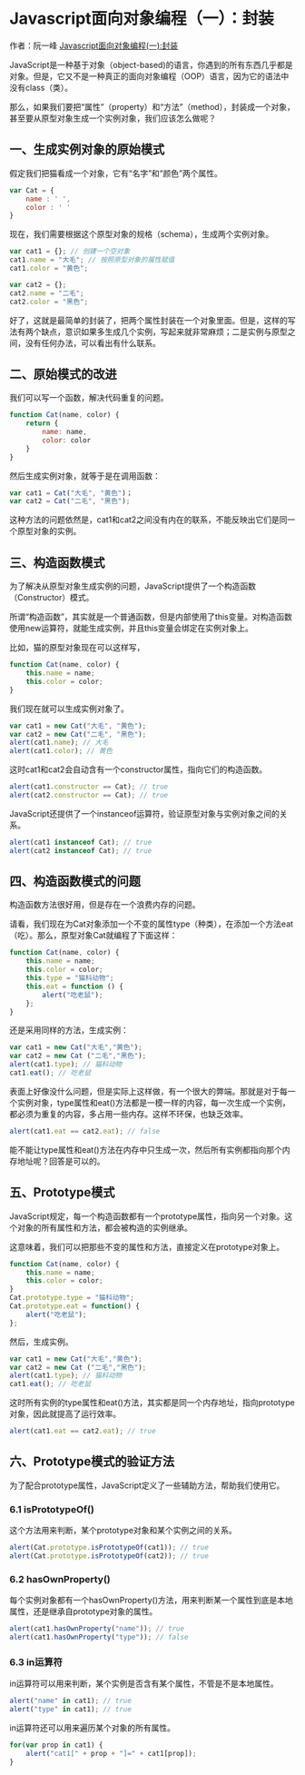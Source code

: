 # Javascript面向对象编程（一）：封装

作者：阮一峰 [Javascript面向对象编程(一):封装](http://www.ruanyifeng.com/blog/2010/05/object-oriented_javascript_encapsulation.html)

JavaScript是一种基于对象（object-based)的语言，你遇到的所有东西几乎都是对象。但是，它又不是一种真正的面向对象编程（OOP）语言，因为它的语法中没有class（类）。

那么，如果我们要把“属性”（property）和“方法”（method），封装成一个对象，甚至要从原型对象生成一个实例对象，我们应该怎么做呢？

## 一、生成实例对象的原始模式

假定我们把猫看成一个对象，它有“名字”和“颜色”两个属性。
```javascript
var Cat = {
    name : ' ',
    color : ' '
}
```
现在，我们需要根据这个原型对象的规格（schema），生成两个实例对象。
```javascript
var cat1 = {}; // 创建一个空对象
cat1.name = "大毛"; // 按照原型对象的属性赋值
cat1.color = "黄色";

var cat2 = {};
cat2.name = "二毛";
cat2.color = "黑色";
```

好了，这就是最简单的封装了，把两个属性封装在一个对象里面。但是，这样的写法有两个缺点，意识如果多生成几个实例，写起来就非常麻烦；二是实例与原型之间，没有任何办法，可以看出有什么联系。

## 二、原始模式的改进

我们可以写一个函数，解决代码重复的问题。

```javascript
function Cat(name, color) {
    return {
        name: name,
        color: color
    }
}
```

然后生成实例对象，就等于是在调用函数：

```javascript
var cat1 = Cat("大毛", "黄色")；
var cat2 = Cat("二毛", "黑色");
```

这种方法的问题依然是，cat1和cat2之间没有内在的联系，不能反映出它们是同一个原型对象的实例。

## 三、构造函数模式

为了解决从原型对象生成实例的问题，JavaScript提供了一个构造函数（Constructor）模式。

所谓“构造函数”，其实就是一个普通函数，但是内部使用了this变量。对构造函数使用new运算符，就能生成实例，并且this变量会绑定在实例对象上。

比如，猫的原型对象现在可以这样写，

```javascript
function Cat(name, color) {
    this.name = name;
    this.color = color;
}
```

我们现在就可以生成实例对象了。

```javascript
var cat1 = new Cat("大毛", "黄色");
var cat2 = new Cat("二毛", "黑色");
alert(cat1.name); // 大毛
alert(cat1.color); // 黄色
```

这时cat1和cat2会自动含有一个constructor属性，指向它们的构造函数。

```javascript
alert(cat1.constructor == Cat); // true
alert(cat2.constructor == Cat); // true
```

JavaScript还提供了一个instanceof运算符，验证原型对象与实例对象之间的关系。

```javascript
alert(cat1 instanceof Cat); // true
alert(cat2 instanceof Cat); // true
```

## 四、构造函数模式的问题

构造函数方法很好用，但是存在一个浪费内存的问题。

请看，我们现在为Cat对象添加一个不变的属性type（种类），在添加一个方法eat（吃）。那么，原型对象Cat就编程了下面这样：

```javascript
function Cat(name, color) {
    this.name = name;
    this.color = color;
    this.type = "猫科动物";
    this.eat = function () {
        alert("吃老鼠");
    };
}
```

还是采用同样的方法，生成实例：

```javascript
var cat1 = new Cat("大毛","黄色");
var cat2 = new Cat ("二毛","黑色");
alert(cat1.type); // 猫科动物
cat1.eat(); // 吃老鼠
```

表面上好像没什么问题，但是实际上这样做，有一个很大的弊端。那就是对于每一个实例对象，type属性和eat()方法都是一模一样的内容，每一次生成一个实例，都必须为重复的内容，多占用一些内存。这样不环保，也缺乏效率。

```javascript
alert(cat1.eat == cat2.eat); // false
```

能不能让type属性和eat()方法在内存中只生成一次，然后所有实例都指向那个内存地址呢？回答是可以的。

## 五、Prototype模式

JavaScript规定，每一个构造函数都有一个prototype属性，指向另一个对象。这个对象的所有属性和方法，都会被构造的实例继承。

这意味着，我们可以把那些不变的属性和方法，直接定义在prototype对象上。

```javascript
function Cat(name, color) {
    this.name = name;
    this.color = color;
}
Cat.prototype.type = "猫科动物";
Cat.prototype.eat = function() {
    alert("吃老鼠");
};
```

然后，生成实例。

```javascript
var cat1 = new Cat("大毛","黄色");
var cat2 = new Cat ("二毛","黑色");
alert(cat1.type); // 猫科动物
cat1.eat(); // 吃老鼠
```

这时所有实例的type属性和eat()方法，其实都是同一个内存地址，指向prototype对象，因此就提高了运行效率。

```javascript
alert(cat1.eat == cat2.eat); // true
```

## 六、Prototype模式的验证方法

为了配合prototype属性，JavaScript定义了一些辅助方法，帮助我们使用它。

### 6.1 isPrototypeOf()

这个方法用来判断，某个prototype对象和某个实例之间的关系。

```javascript
alert(Cat.prototype.isPrototypeOf(cat1)); // true
alert(Cat.prototype.isPrototypeOf(cat2)); // true
```

### 6.2 hasOwnProperty()

每个实例对象都有一个hasOwnProperty()方法，用来判断某一个属性到底是本地属性，还是继承自prototype对象的属性。

```javascript
alert(cat1.hasOwnProperty("name")); // true
alert(cat1.hasOwnProperty("type")); // false
```

### 6.3 in运算符

in运算符可以用来判断，某个实例是否含有某个属性，不管是不是本地属性。

```javascript
alert("name" in cat1); // true
alert("type" in cat1); // true
```

in运算符还可以用来遍历某个对象的所有属性。

```javascript
for(var prop in cat1) {
    alert("cat1[" + prop + "]=" + cat1[prop]);
}
```

